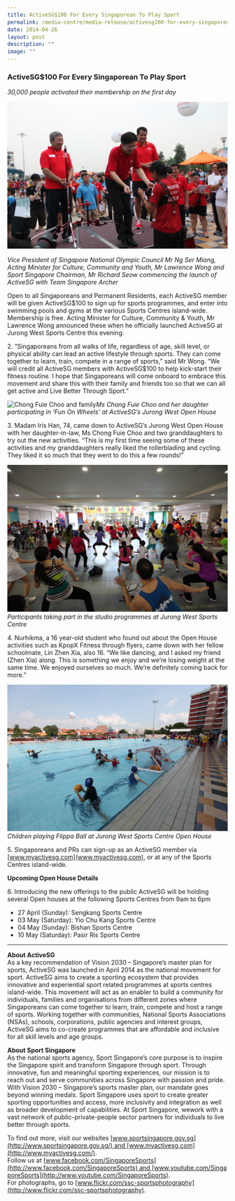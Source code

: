 ```yaml
---
title: ActiveSG$100 For Every Singaporean To Play Sport
permalink: /media-centre/media-release/activesg100-for-every-singaporean-to-play-sport/
date: 2014-04-26
layout: post
description: ""
image: ""
---
```

### **ActiveSG$100 For Every Singaporean To Play Sport**

_30,000 people activated their membership on the first day_

![VP Ng Ser Miang Ag Min Mr Lawrence Wong and Mr Richard Seow commencing the launch of ActiveSG](/images/Media%20Centre/Media%20Release/2014/April/Mr%20Ng%20Ser%20Miang%20Ag%20Min%20Mr%20Lawrence%20Wong%20and%20Mr%20Richard%20Seow%20commencing%20the%20launch%20of%20ActiveSG.jpeg)

_Vice President of Singapore National Olympic Council Mr Ng Ser Miang, Acting Minister for Culture, Community and Youth, Mr Lawrence Wong and Sport Singapore Chairman, Mr Richard Seow commencing the launch of ActiveSG with Team Singapore Archer_  

Open to all Singaporeans and Permanent Residents, each ActiveSG member will be given ActiveSG$100 to sign up for sports programmes, and enter into swimming pools and gyms at the various Sports Centres island-wide. Membership is free. Acting Minister for Culture, Community & Youth, Mr Lawrence Wong announced these when he officially launched ActiveSG at Jurong West Sports Centre this evening.  

2\. “Singaporeans from all walks of life, regardless of age, skill level, or physical ability can lead an active lifestyle through sports. They can come together to learn, train, compete in a range of sports,” said Mr Wong. “We will credit all ActiveSG members with ActiveSG$100 to help kick-start their fitness routine. I hope that Singaporeans will come onboard to embrace this movement and share this with their family and friends too so that we can all get active and Live Better Through Sport.”

![Chong Fuie Choo and family](/images/Media%20Centre/Media%20Release/2014/April/Chong%20Fuie%20Choo%20and%20family.jpeg)_Ms Chong Fuie Choo and her daughter participating in ‘Fun On Wheels’ at ActiveSG’s Jurong West Open House_

3\. Madam Iris Han, 74, came down to ActiveSG’s Jurong West Open House with her daughter-in-law, Ms Chong Fuie Choo and two granddaughters to try out the new activities. “This is my first time seeing some of these activities and my granddaughters really liked the rollerblading and cycling. They liked it so much that they went to do this a few rounds!”

![Participants taking part in the studio programmes at Jurong West Sports Centre](/images/Media%20Centre/Media%20Release/2014/April/Participants%20taking%20part%20in%20the%20studio%20programmes%20at%20Jurong%20West%20Sports%20Centre.jpeg)_Participants taking part in the studio programmes at Jurong West Sports Centre_

4\. Nurhikma, a 16 year-old student who found out about the Open House activities such as KpopX Fitness through flyers, came down with her fellow schoolmate, Lin Zhen Xia, also 16. “We like dancing, and I asked my friend (Zhen Xia) along. This is something we enjoy and we’re losing weight at the same time. We enjoyed ourselves so much. We’re definitely coming back for more.”

![Children playing Flippa Ball](/images/Media%20Centre/Media%20Release/2014/April/Children%20playing%20Flippa%20Ball.jpeg)_Children playing Flippa Ball at Jurong West Sports Centre Open House_

5\. Singaporeans and PRs can sign-up as an ActiveSG member via [www.myactivesg.com](www.myactivesg.com), or at any of the Sports Centres island-wide.

**Upcoming Open House Details**  

6\. Introducing the new offerings to the public ActiveSG will be holding several Open houses at the following Sports Centres from 9am to 6pm

* 27 April (Sunday): Sengkang Sports Centre 
* 03 May (Saturday): Yio Chu Kang Sports Centre 
* 04 May (Sunday): Bishan Sports Centre
* 10 May (Saturday): Pasir Ris Sports Centre  

---

**About ActiveSG**<br>
As a key recommendation of Vision 2030 – Singapore’s master plan for sports, ActiveSG was launched in April 2014 as the national movement for sport. ActiveSG aims to create a sporting ecosystem that provides innovative and experiential sport related programmes at sports centres island-wide. This movement will act as an enabler to build a community for individuals, families and organisations from different zones where Singaporeans can come together to learn, train, compete and host a range of sports. Working together with communities, National Sports Associations (NSAs), schools, corporations, public agencies and interest groups, ActiveSG aims to co-create programmes that are affordable and inclusive for all skill levels and age groups.  
  
**About Sport Singapore**<br>
As the national sports agency, Sport Singapore’s core purpose is to inspire the Singapore spirit and transform Singapore through sport. Through innovative, fun and meaningful sporting experiences, our mission is to reach out and serve communities across Singapore with passion and pride. With Vision 2030 – Singapore’s sports master plan, our mandate goes beyond winning medals. Sport Singapore uses sport to create greater sporting opportunities and access, more inclusivity and integration as well as broader development of capabilities. At Sport Singapore, wework with a vast network of public-private-people sector partners for individuals to live better through sports.

To find out more, visit our websites [www.sportsingapore.gov.sg](http://www.sportsingapore.gov.sg/) and [www.myactivesg.com](http://www.myactivesg.com/).
<br>
Follow us at [www.facebook.com/SingaporeSports](http://www.facebook.com/SingaporeSports) and [www.youtube.com/SingaporeSports](http://www.youtube.com/SingaporeSports).
<br>
For photographs, go to [www.flickr.com/ssc-sportsphotography](http://www.flickr.com/ssc-sportsphotography).